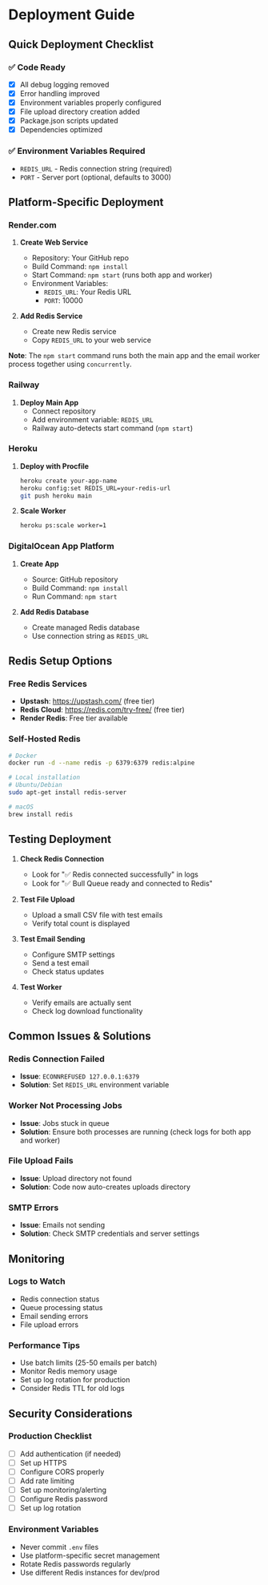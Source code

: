 # Deployment Guide

## Quick Deployment Checklist

### ✅ Code Ready
- [x] All debug logging removed
- [x] Error handling improved
- [x] Environment variables properly configured
- [x] File upload directory creation added
- [x] Package.json scripts updated
- [x] Dependencies optimized

### ✅ Environment Variables Required
- `REDIS_URL` - Redis connection string (required)
- `PORT` - Server port (optional, defaults to 3000)

## Platform-Specific Deployment

### Render.com

1. **Create Web Service**
   - Repository: Your GitHub repo
   - Build Command: `npm install`
   - Start Command: `npm start` (runs both app and worker)
   - Environment Variables:
     - `REDIS_URL`: Your Redis URL
     - `PORT`: 10000

2. **Add Redis Service**
   - Create new Redis service
   - Copy `REDIS_URL` to your web service

**Note**: The `npm start` command runs both the main app and the email worker process together using `concurrently`.

### Railway

1. **Deploy Main App**
   - Connect repository
   - Add environment variable: `REDIS_URL`
   - Railway auto-detects start command (`npm start`)

### Heroku

1. **Deploy with Procfile**
   ```bash
   heroku create your-app-name
   heroku config:set REDIS_URL=your-redis-url
   git push heroku main
   ```

2. **Scale Worker**
   ```bash
   heroku ps:scale worker=1
   ```

### DigitalOcean App Platform

1. **Create App**
   - Source: GitHub repository
   - Build Command: `npm install`
   - Run Command: `npm start`

2. **Add Redis Database**
   - Create managed Redis database
   - Use connection string as `REDIS_URL`

## Redis Setup Options

### Free Redis Services
- **Upstash**: https://upstash.com/ (free tier)
- **Redis Cloud**: https://redis.com/try-free/ (free tier)
- **Render Redis**: Free tier available

### Self-Hosted Redis
```bash
# Docker
docker run -d --name redis -p 6379:6379 redis:alpine

# Local installation
# Ubuntu/Debian
sudo apt-get install redis-server

# macOS
brew install redis
```

## Testing Deployment

1. **Check Redis Connection**
   - Look for "✅ Redis connected successfully" in logs
   - Look for "✅ Bull Queue ready and connected to Redis"

2. **Test File Upload**
   - Upload a small CSV file with test emails
   - Verify total count is displayed

3. **Test Email Sending**
   - Configure SMTP settings
   - Send a test email
   - Check status updates

4. **Test Worker**
   - Verify emails are actually sent
   - Check log download functionality

## Common Issues & Solutions

### Redis Connection Failed
- **Issue**: `ECONNREFUSED 127.0.0.1:6379`
- **Solution**: Set `REDIS_URL` environment variable

### Worker Not Processing Jobs
- **Issue**: Jobs stuck in queue
- **Solution**: Ensure both processes are running (check logs for both app and worker)

### File Upload Fails
- **Issue**: Upload directory not found
- **Solution**: Code now auto-creates uploads directory

### SMTP Errors
- **Issue**: Emails not sending
- **Solution**: Check SMTP credentials and server settings

## Monitoring

### Logs to Watch
- Redis connection status
- Queue processing status
- Email sending errors
- File upload errors

### Performance Tips
- Use batch limits (25-50 emails per batch)
- Monitor Redis memory usage
- Set up log rotation for production
- Consider Redis TTL for old logs

## Security Considerations

### Production Checklist
- [ ] Add authentication (if needed)
- [ ] Set up HTTPS
- [ ] Configure CORS properly
- [ ] Add rate limiting
- [ ] Set up monitoring/alerting
- [ ] Configure Redis password
- [ ] Set up log rotation

### Environment Variables
- Never commit `.env` files
- Use platform-specific secret management
- Rotate Redis passwords regularly
- Use different Redis instances for dev/prod 